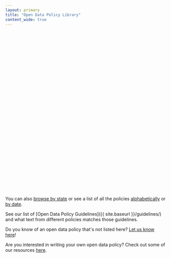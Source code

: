```yaml
---
layout: primary
title: "Open Data Policy Library"
content_wide: true
---
```


<link rel="stylesheet" type="text/css" href="//cdnjs.cloudflare.com/ajax/libs/leaflet/1.0.0/leaflet.css" />
<script src="//cdnjs.cloudflare.com/ajax/libs/leaflet/1.0.0/leaflet.js"></script>
<div style="padding:0 25px;"><div id="mapid" style="border:1px solid #fff; width:100%; height:500px;"></div></div>
<script type="text/javascript" src="{{ site.baseurl }}/assets/js/open-data-map.js"></script>

<!-- *Red markers indicate [What Works Cities](https://whatworkscities.bloomberg.org/cities/).* -->

You can also [browse by state](states/) or see a list of all the policies [alphabetically](all/) or [by date](by-date/).

See our list of [Open Data Policy Guidelines]({{ site.baseurl }}/guidelines/) and what text from different policies matches those guidelines.

Do you know of an open data policy that's not listed here? [Let us know here](/add-a-policy/)!

Are you interested in writing your own open data policy? Check out some of our resources [here](http://whatworkscities.sunlightfoundation.com/#section-h2-05).
